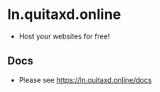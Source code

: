 # ln.quitaxd.online

- Host your websites for free!

## Docs

- Please see https://ln.quitaxd.online/docs